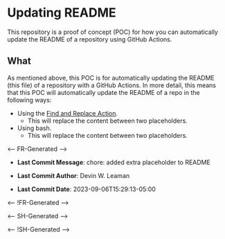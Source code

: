 # Updating README

This repository is a proof of concept (POC) for how you can automatically update the README of a repository using GitHub Actions.

## What

As mentioned above, this POC is for automatically updating the README (this file) of a repository with a GitHub Actions. In more detail, this means that this POC will automatically update the README of a repo in the following ways:

- Using the [Find and Replace Action][0].
  - This will replace the content between two placeholders.
- Using bash.
  - This will replace the content between two placeholders.

<-- FR-Generated -->

- **Last Commit Message**: chore: added extra placeholder to README

- **Last Commit Author**: Devin W. Leaman

- **Last Commit Date**: 2023-09-06T15:29:13-05:00

<-- !FR-Generated -->


<-- SH-Generated -->

<-- !SH-Generated -->



[0]: https://github.com/marketplace/actions/find-and-replace
